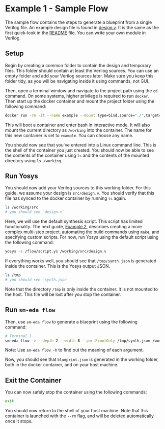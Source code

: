 
# Example 1 - Sample Flow

The sample flow contains the steps to generate a blueprint from a single Verilog file. An example design file is found in [design.v](design.v). It is the same as the first quick-look in the [README](/README) file. You can write your own module in Verilog.

## Setup

Begin by creating a common folder to contain the design and temporary files. This folder should contain at least the Verilog sources. You can use an empty folder and add your Verilog sources later. Make sure you keep this folder tidy, as you will be navigating inside it using commands, not GUI.

Then, open a terminal window and navigate to the project path using the `cd` command. On some systems, higher privilege is required to run `docker`. Then start up the docker container and mount the project folder using the following command:

```bash
docker run -rm -it --name example --mount type=bind,source="./",target=/working ghcr.io/yliu-hashed/sm-eda-bundle:latest bash
```

This will boot a container and enter bash in interactive mode. It will also mount the current directory as `/working` into the container. The name for this new container is set to `example`. You can choose any name.

You should now see that you've entered into a Linux command line. This is the shell of the container you just created. You should now be able to see the contents of the container using `ls` and the contents of the mounted directory using `ls /working`.

## Run Yosys

You should now add your Verilog sources to this working folder. For this guide, we assume your design is `src/design.v`. You should verify that this file has synced to the docker container by running `ls` again.

```bash
ls /working/src
# you should see `design.v`
```

Here, we will use the default synthesis script. This script has limited functionality. The next guide, [Example 2](/Resources/Example-2/GUIDE.md), describes creating a more complex multi-step project, automating the build commands using `make`, and specifying custom scripts. For now, run Yosys using the default script using the following command:

```bash
yosys -s /flow/script.ys /working/src/design.v
```

If everything works well, you should see that `/tmp/synth.json` is generated inside the container. This is the Yosys output JSON.

```bash
ls /tmp
# you should see `synth.json`
```

Note that the directory `/tmp` is only inside the container. It is not mounted to the host. This file will be lost after you stop the container.

## Run `sm-eda flow`

Then, use `sm-eda flow` to generate a blueprint using the following command:

```bash
# Terminal 1
sm-eda flow -v --depth 2 --width 8 --portFrontOnly /tmp/synth.json /working/blueprint.json
```

Note: Use `sm-eda flow -h` to find out the meaning of each argument.

Now, you should see that `blueprint.json` is generated in the working folder, both in the docker container, and on your host machine.

## Exit the Container

You can now safely stop the container using the following commands:

```bash
exit
```

You should now return to the shell of your host machine. Note that this container is launched with the `--rm` flag, and will be deleted automatically once it stops.
